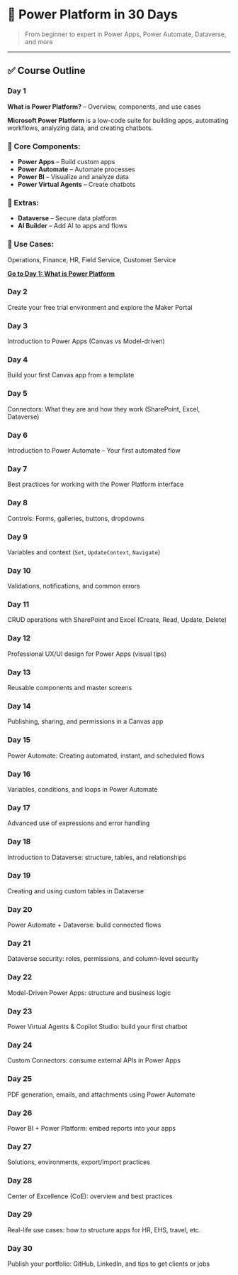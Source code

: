 # 📘 Power Platform in 30 Days

> From beginner to expert in Power Apps, Power Automate, Dataverse, and more

---

## ✅ Course Outline

### Day 1
**What is Power Platform?** – Overview, components, and use cases

**Microsoft Power Platform** is a low-code suite for building apps, automating workflows, analyzing data, and creating chatbots.

### 🔧 Core Components:
- **Power Apps** – Build custom apps
- **Power Automate** – Automate processes
- **Power BI** – Visualize and analyze data
- **Power Virtual Agents** – Create chatbots

### 🔗 Extras:
- **Dataverse** – Secure data platform
- **AI Builder** – Add AI to apps and flows

### 💼 Use Cases:
Operations, Finance, HR, Field Service, Customer Service

[**Go to Day 1: What is Power Platform**](/PowerPlatform/Power%20Platform%2030%20days/Day01.md)

### Day 2
Create your free trial environment and explore the Maker Portal

### Day 3
Introduction to Power Apps (Canvas vs Model-driven)

### Day 4
Build your first Canvas app from a template

### Day 5
Connectors: What they are and how they work (SharePoint, Excel, Dataverse)

### Day 6
Introduction to Power Automate – Your first automated flow

### Day 7
Best practices for working with the Power Platform interface

### Day 8
Controls: Forms, galleries, buttons, dropdowns

### Day 9
Variables and context (`Set`, `UpdateContext`, `Navigate`)

### Day 10
Validations, notifications, and common errors

### Day 11
CRUD operations with SharePoint and Excel (Create, Read, Update, Delete)

### Day 12
Professional UX/UI design for Power Apps (visual tips)

### Day 13
Reusable components and master screens

### Day 14
Publishing, sharing, and permissions in a Canvas app

### Day 15
Power Automate: Creating automated, instant, and scheduled flows

### Day 16
Variables, conditions, and loops in Power Automate

### Day 17
Advanced use of expressions and error handling

### Day 18
Introduction to Dataverse: structure, tables, and relationships

### Day 19
Creating and using custom tables in Dataverse

### Day 20
Power Automate + Dataverse: build connected flows

### Day 21
Dataverse security: roles, permissions, and column-level security

### Day 22
Model-Driven Power Apps: structure and business logic

### Day 23
Power Virtual Agents & Copilot Studio: build your first chatbot

### Day 24
Custom Connectors: consume external APIs in Power Apps

### Day 25
PDF generation, emails, and attachments using Power Automate

### Day 26
Power BI + Power Platform: embed reports into your apps

### Day 27
Solutions, environments, export/import practices

### Day 28
Center of Excellence (CoE): overview and best practices

### Day 29
Real-life use cases: how to structure apps for HR, EHS, travel, etc.

### Day 30
Publish your portfolio: GitHub, LinkedIn, and tips to get clients or jobs